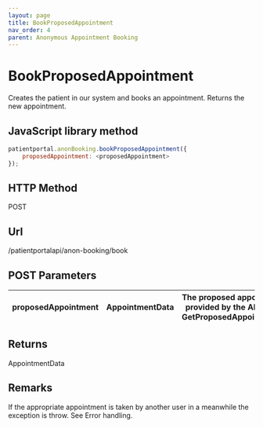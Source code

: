 ```yaml
---
layout: page
title: BookProposedAppointment
nav_order: 4
parent: Anonymous Appointment Booking
---
```


# BookProposedAppointment

Creates the patient in our system and books an appointment. Returns the new appointment.

## JavaScript library method

```javascript
patientportal.anonBooking.bookProposedAppointment({
    proposedAppointment: <proposedAppointment>
});
```

## HTTP Method

POST

## ****Url****

/patientportalapi/anon-booking/book

## POST Parameters

| proposedAppointment | AppointmentData | The proposed appointment provided by the API upon GetProposedAppointments |
| --- | --- | --- |

## Returns

AppointmentData

## Remarks

If the appropriate appointment is taken by another user in a meanwhile the exception is throw. See Error handling.
